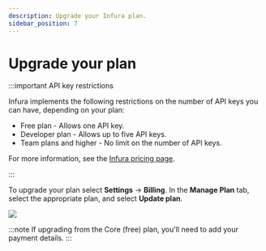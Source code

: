 ```yaml
---
description: Upgrade your Infura plan.
sidebar_position: 7
---
```


# Upgrade your plan

:::important API key restrictions

Infura implements the following restrictions on the number of API keys you can have, depending on your plan:

- Free plan - Allows one API key.
- Developer plan - Allows up to five API keys.
- Team plans and higher - No limit on the number of API keys.

For more information, see the [Infura pricing page](https://www.infura.io/pricing).

:::

To upgrade your plan select **Settings** -> **Billing**. In the **Manage Plan** tab, select the
appropriate plan, and select **Update plan**.

<div class="left-align-container">
  <div class="img-large">
    <img
      src={require("../../images/update-plan.png").default}
    />
  </div>
</div>

:::note
If upgrading from the Core (free) plan, you'll need to add your payment details.
:::
